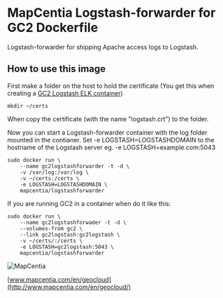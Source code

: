 # MapCentia Logstash-forwarder for GC2 Dockerfile

Logstash-forwarder for shipping Apache access logs to Logstash.

## How to use this image

First make a folder on the host to hold the certificate (You get this when creating a [GC2 Logstash ELK container](https://registry.hub.docker.com/u/mapcentia/logstash/))

    mkdir ~/certs

When copy the certificate (with the name "logstash.crt") to the folder.

Now you can start a Logstash-forwarder container with the log folder mounted in the contianer. Set -e LOGSTASH=LOGSTASHDOMAIN to the hostname of the Logstash server eg. -e LOGSTASH=example.com:5043

    sudo docker run \
        --name gc2logstashforwarder -t -d \
        -v /var/log:/var/log \
        -v ~/certs:/certs \
        -e LOGSTASH=LOGSTASHDOMAIN \
        mapcentia/logstashforwarder
     
If you are running GC2 in a container when do it like this:

    sudo docker run \
        --name gc2logstashforwader -t -d \
        --volumes-from gc2 \
        --link gc2logstash:gc2logstash \
        -v ~/certs/:/certs \
        -e LOGSTASH=gc2logstash:5043 \
        mapcentia/logstashforwarder


![MapCentia](https://geocloud.mapcentia.com/assets/images/MapCentia_geocloud_200.png)

[www.mapcentia.com/en/geocloud](http://www.mapcentia.com/en/geocloud/)